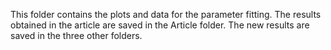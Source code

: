 This folder contains the plots and data for the parameter fitting. The results obtained in the article are saved in the Article folder. The new results are saved in the three other folders.
